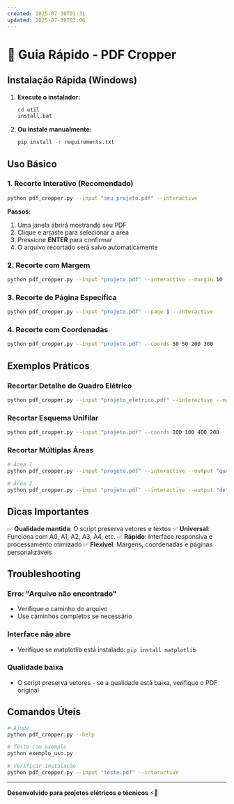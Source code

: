 ```yaml
---
created: 2025-07-30T01:31
updated: 2025-07-30T03:06
---
```

# 🚀 Guia Rápido - PDF Cropper

## Instalação Rápida (Windows)

1. **Execute o instalador:**
   ```bash
   cd util
   install.bat
   ```

2. **Ou instale manualmente:**
   ```bash
   pip install -r requirements.txt
   ```

## Uso Básico

### 1. Recorte Interativo (Recomendado)
```bash
python pdf_cropper.py --input "seu_projeto.pdf" --interactive
```

**Passos:**
1. Uma janela abrirá mostrando seu PDF
2. Clique e arraste para selecionar a área
3. Pressione **ENTER** para confirmar
4. O arquivo recortado será salvo automaticamente

### 2. Recorte com Margem
```bash
python pdf_cropper.py --input "projeto.pdf" --interactive --margin 10
```

### 3. Recorte de Página Específica
```bash
python pdf_cropper.py --input "projeto.pdf" --page 1 --interactive
```

### 4. Recorte com Coordenadas
```bash
python pdf_cropper.py --input "projeto.pdf" --coords 50 50 200 300
```

## Exemplos Práticos

### Recortar Detalhe de Quadro Elétrico
```bash
python pdf_cropper.py --input "projeto_eletrico.pdf" --interactive --margin 5
```

### Recortar Esquema Unifilar
```bash
python pdf_cropper.py --input "projeto.pdf" --coords 100 100 400 200
```

### Recortar Múltiplas Áreas
```bash
# Área 1
python pdf_cropper.py --input "projeto.pdf" --interactive --output "quadro.pdf"

# Área 2  
python pdf_cropper.py --input "projeto.pdf" --interactive --output "detalhes.pdf"
```

## Dicas Importantes

✅ **Qualidade mantida**: O script preserva vetores e textos
✅ **Universal**: Funciona com A0, A1, A2, A3, A4, etc.
✅ **Rápido**: Interface responsiva e processamento otimizado
✅ **Flexível**: Margens, coordenadas e páginas personalizáveis

## Troubleshooting

### Erro: "Arquivo não encontrado"
- Verifique o caminho do arquivo
- Use caminhos completos se necessário

### Interface não abre
- Verifique se matplotlib está instalado: `pip install matplotlib`

### Qualidade baixa
- O script preserva vetores - se a qualidade está baixa, verifique o PDF original

## Comandos Úteis

```bash
# Ajuda
python pdf_cropper.py --help

# Teste com exemplo
python exemplo_uso.py

# Verificar instalação
python pdf_cropper.py --input "teste.pdf" --interactive
```

---

**Desenvolvido para projetos elétricos e técnicos** ⚡📐 